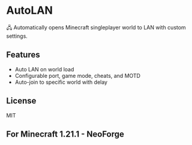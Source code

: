 # AutoLAN

🖧 Automatically opens Minecraft singleplayer world to LAN with custom settings.

## Features
- Auto LAN on world load
- Configurable port, game mode, cheats, and MOTD
- Auto-join to specific world with delay

## License
MIT

## For Minecraft 1.21.1 - NeoForge
